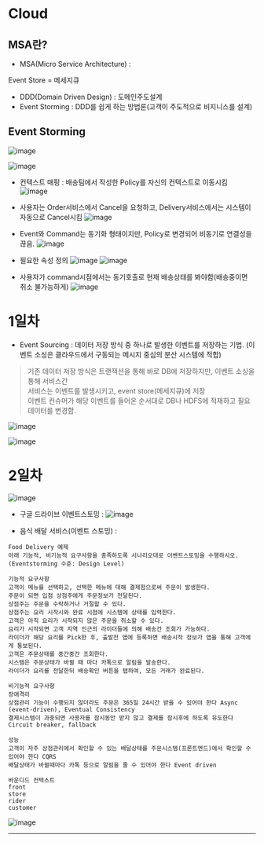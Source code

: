 # Cloud


## MSA란?

- MSA(Micro Service Architecture) : 

Event Store = 메세지큐

- DDD(Domain Driven Design) : 도메인주도설계
- Event Storming : DDD를 쉽게 하는 방법론(고객이 주도적으로 비지니스를 설계)



## Event Storming

![image](https://user-images.githubusercontent.com/35188271/212582810-7bae5405-6e3e-456c-9331-f79d03b3714e.png)


![image](https://user-images.githubusercontent.com/35188271/212588067-913f6f75-dcd6-4274-a2c4-947a060a27a2.png)


- 컨텍스트 매핑 : 배송팀에서 작성한 Policy를 자신의 컨텍스트로 이동시킴
![image](https://user-images.githubusercontent.com/35188271/212588698-9273c549-1a1a-4b9c-a250-729ff794d547.png)  

- 사용자는 Order서비스에서 Cancel을 요청하고, Delivery서비스에서는 시스템이 자동으로 Cancel시킴
![image](https://user-images.githubusercontent.com/35188271/212589468-7877b52b-0f5a-4194-9240-473f9a790850.png)
- Event와 Command는 동기화 형태이지만, Policy로 변경되어 비동기로 연결성을 끊음.
![image](https://user-images.githubusercontent.com/35188271/212590479-62a8aa1e-90f2-486d-9e8b-474949dde02c.png)

- 필요한 속성 정의
![image](https://user-images.githubusercontent.com/35188271/212600313-399efdf4-d80a-418c-9647-34ce851e386c.png)
![image](https://user-images.githubusercontent.com/35188271/212600374-77558bba-16b6-41fd-8118-050b062a104b.png)

- 사용자가 command시점에서는 동기호출로 현재 배송상태를 봐야함(배송중이면 취소 불가능하게)
![image](https://user-images.githubusercontent.com/35188271/212602196-5f09937c-9661-49f4-b890-c7a13f3bc357.png)



# 1일차

- Event Sourcing : 데이터 저장 방식 중 하나로 발생한 이벤트를 저장하는 기법. (이벤트 소싱은 클라우드에서 구동되는 메시지 중심의 분산 시스템에 적합)  
> 기존 데이터 저장 방식은 트랜잭션을 통해 바로 DB에 저장하지만, 이벤트 소싱을 통해 서비스간   
서비스는 이벤트를 발생시키고, event store(메세지큐)에 저장  
이벤트 컨슈머가 해당 이벤트를 들어온 순서대로 DB나 HDFS에 적재하고 필요 데이터를 변경함.

![image](https://user-images.githubusercontent.com/35188271/208811477-f4379185-b81c-4317-805c-e1c2ca573507.png)

![image](https://user-images.githubusercontent.com/35188271/209038040-3404852f-3631-4ffa-8825-45a3298f450f.png)





# 2일차

![image](https://user-images.githubusercontent.com/35188271/209037923-e6dee535-062b-43e4-810e-51f674cea3f1.png)

- 구글 드라이브 이벤트스토밍 : 
![image](https://user-images.githubusercontent.com/35188271/209058090-dc19863f-6574-4915-929b-8c7eaa49c38e.png)

- 음식 배달 서비스(이벤트 스토밍) : 
```
Food Delivery 예제
아래 기능적, 비기능적 요구사항을 충족하도록 시나리오대로 이벤트스토밍을 수행하시오.
(Eventstorming 수준: Design Level)

기능적 요구사항
고객이 메뉴를 선택하고, 선택한 메뉴에 대해 결제함으로써 주문이 발생한다.
주문이 되면 입점 상점주에게 주문정보가 전달된다.
상점주는 주문을 수락하거나 거절할 수 있다.
상점주는 요리 시작시와 완료 시점에 시스템에 상태를 입력한다.
고객은 아직 요리가 시작되지 않은 주문을 취소할 수 있다.
요리가 시작되면 고객 지역 인근의 라이더들에 의해 배송건 조회가 가능하다.
라이더가 해당 요리를 Pick한 후, 출발전 앱에 등록하면 배송시작 정보가 앱을 통해 고객에게 통보된다.
고객은 주문상태를 중간중간 조회한다.
시스템은 주문상태가 바뀔 때 마다 카톡으로 알림을 발송한다.
라이더가 요리를 전달한뒤 배송확인 버튼을 탭하여, 모든 거래가 완료된다.

비기능적 요구사항
장애격리
상점관리 기능이 수행되지 않더라도 주문은 365일 24시간 받을 수 있어야 한다 Async (event-driven), Eventual Consistency
결제시스템이 과중되면 사용자를 잠시동안 받지 않고 결제를 잠시후에 하도록 유도한다 Circuit breaker, fallback

성능
고객이 자주 상점관리에서 확인할 수 있는 배달상태를 주문시스템(프론트엔드)에서 확인할 수 있어야 한다 CQRS
배달상태가 바뀔때마다 카톡 등으로 알림을 줄 수 있어야 한다 Event driven

바운디드 컨텍스트
front  
store  
rider  
customer 
```
![image](https://user-images.githubusercontent.com/35188271/209084107-e720f2e8-7455-4e99-8b8e-2df270eee96a.png)



----------------------------------------------------------------------------------------------------------------


